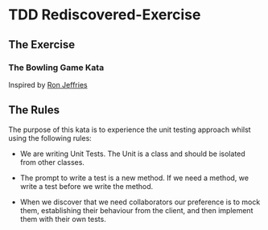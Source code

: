 # TDD Rediscovered-Exercise

## The Exercise

### The Bowling Game Kata

Inspired by [Ron Jeffries](https://ronjeffries.com/xprog/articles/acsbowling/)



## The Rules

The purpose of this kata is to experience the unit testing approach whilst using the following rules:

* We are writing Unit Tests. The Unit is a class and should be isolated from other classes.

* The prompt to write a test is a new method. If we need a method, we write a test before we write the method.

* When we discover that we need collaborators our preference is to mock them, establishing their behaviour from the client, and then implement them with their own tests. 
